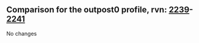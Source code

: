 ## Comparison for the outpost0 profile, rvn: [2239](https://github.com/PRO100KatYT/FortniteProfileRevisions/tree/main/profiles/outpost0/2239%20outpost0.json)-[2241](https://github.com/PRO100KatYT/FortniteProfileRevisions/tree/main/profiles/outpost0/2241%20outpost0.json)

No changes

